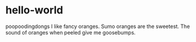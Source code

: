 # hello-world
poopoodingdongs
I like fancy oranges.
Sumo oranges are the sweetest.
The sound of oranges when peeled give me goosebumps.
